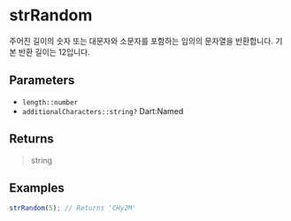 # strRandom <Lang dart js />

주어진 길이의 숫자 또는 대문자와 소문자를 포함하는 임의의 문자열을 반환합니다. 기본 반환 길이는 12입니다.

## Parameters

- `length::number`
- `additionalCharacters::string?` <span class="named">Dart:Named</span>

## Returns

> string

## Examples

```javascript
strRandom(5); // Returns 'CHy2M'
```
